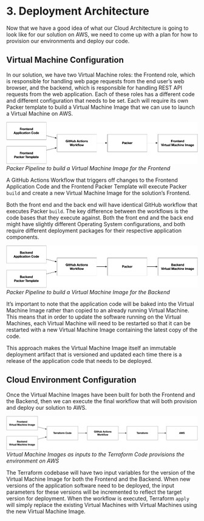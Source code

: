# 3. Deployment Architecture

Now that we have a good idea of what our Cloud Architecture is going to look like for our solution on AWS, we need to come up with a plan for how to provision our environments and deploy our code.

## Virtual Machine Configuration

In our solution, we have two Virtual Machine roles: the Frontend role, which is responsible for handling web page requests from the end user’s web browser, and the backend, which is responsible for handling REST API requests from the web application. Each of these roles has a different code and different configuration that needs to be set. Each will require its own Packer template to build a Virtual Machine Image that we can use to launch a Virtual Machine on AWS. 

![Resource][image-1]
_Packer Pipeline to build a Virtual Machine Image for the Frontend_

A GitHub Actions Workflow that triggers off changes to the Frontend Application Code and the Frontend Packer Template will execute Packer `build` and create a new Virtual Machine Image for the solution’s Frontend.

Both the front end and the back end will have identical GitHub workflow that executes Packer `build`. The key difference between the workflows is the code bases that they execute against. Both the front end and the back end might have slightly different Operating System configurations, and both require different deployment packages for their respective application components.

![Resource][image-2]
_Packer Pipeline to build a Virtual Machine Image for the Backend_

It’s important to note that the application code will be baked into the Virtual Machine Image rather than copied to an already running Virtual Machine. This means that in order to update the software running on the Virtual Machines, each Virtual Machine will need to be restarted so that it can be restarted with a new Virtual Machine Image containing the latest copy of the code.

This approach makes the Virtual Machine Image itself an immutable deployment artifact that is versioned and updated each time there is a release of the application code that needs to be deployed.

## Cloud Environment Configuration

Once the Virtual Machine Images have been built for both the Frontend and the Backend, then we can execute the final workflow that will both provision and deploy our solution to AWS.

![Resource][image-3]
_Virtual Machine Images as inputs to the Terraform Code provisions the environment on AWS_

The Terraform codebase will have two input variables for the version of the Virtual Machine Image for both the Frontend and the Backend. When new versions of the application software need to be deployed, the input parameters for these versions will be incremented to reflect the target version for deployment. When the workflow is executed, Terraform `apply` will simply replace the existing Virtual Machines with Virtual Machines using the new Virtual Machine Image.

[image-1]:	../images/CICD-Packer-Frontend.png
[image-2]:	../images/CICD-Packer-Backend.png
[image-3]:	../images/CICD-Terraform-Apply.png